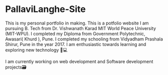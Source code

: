 # PallaviLanghe-Site
This is my personal portfolio in making.
 This is a potfolio website
I am pursuing B. Tech from Dr. Vishwanath Karad MIT World Peace University (MIT-WPU). I completed my Diploma from Government Polytechnic, Awasari( Khurd ), Pune. I completed my schooling from Vidyadham Prashala Shirur, Pune in the year 2017. I am enthusiastic towards learning and exploring new technology 📱💻

I am currently working on web development and Software development projects🗃
